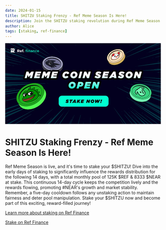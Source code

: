 ```yaml
---
date: 2024-01-15
title: SHITZU Staking Frenzy - Ref Meme Season Is Here!
description: Join the SHITZU staking revolution during Ref Meme Season! Stake your $SHITZU in the first 6 days to maximize your rewards for the next 14 days. With a total pool of 125K $REF & 8333 $NEAR monthly, your early participation sets the meme gauge weight for rewards distribution.
author: Alice
tags: [staking, ref-finance]
---
```


![thumbnail](./thumbnail.jpeg)

# SHITZU Staking Frenzy - Ref Meme Season Is Here!

Ref Meme Season is live, and it's time to stake your $SHITZU! Dive into the early days of staking to significantly influence the rewards distribution for the following 14 days, with a total monthly pool of 125K $REF & 8333 $NEAR at stake. This continuous 14-day cycle keeps the competition lively and the rewards flowing, promoting #NEAR's growth and market stability. Remember, a five-day cooldown follows any unstaking action to maintain fairness and deter pool manipulation. Stake your $SHITZU now and become part of this exciting, reward-filled journey!

[Learn more about staking on Ref Finance](https://twitter.com/finance_ref/status/1751984000724308388)

[Stake on Ref Finance](https://app.ref.finance/meme)
